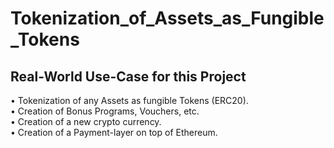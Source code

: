 # Tokenization_of_Assets_as_Fungible_Tokens
## Real-World Use-Case for this Project <br/>
• Tokenization of any Assets as fungible Tokens (ERC20).<br/>
• Creation of Bonus Programs, Vouchers, etc.<br/>
• Creation of a new crypto currency.<br/>
• Creation of a Payment-layer on top of Ethereum.<br/>
